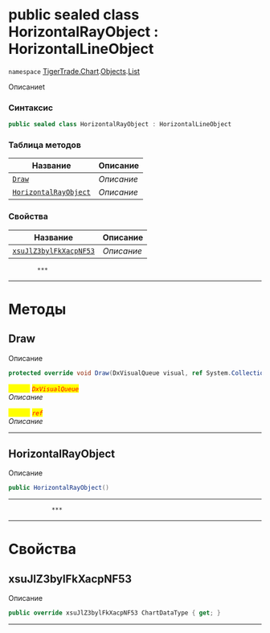 
# public sealed class HorizontalRayObject : HorizontalLineObject
`namespace` [TigerTrade.Chart](../../../TigerTrade.Chart.md).[Objects](../../../TigerTrade.Chart/Objects.md).[List](../../../TigerTrade.Chart/Objects/List.md)



Описаниеt

### Синтаксис
```csharp
public sealed class HorizontalRayObject : HorizontalLineObject
```


### Таблица методов
| Название | Описание |
| --- | --- |
| [`Draw`](./HorizontalRayObject.cs/Методы/Draw.md) | *Описание* |
| [`HorizontalRayObject`](./HorizontalRayObject.cs/Методы/HorizontalRayObject.md) | *Описание* |

### Свойства
| Название | Описание |
| --- | --- |
| [`xsuJlZ3bylFkXacpNF53`](./HorizontalRayObject.cs/Свойства/xsuJlZ3bylFkXacpNF53.md) | *Описание* |




            ***
  ***
  # Методы

## Draw
Описание

```csharp
protected override void Draw(DxVisualQueue visual, ref System.Collections.Generic.List<ObjectLabelInfo> labels)
```

<mark style="color:yellow;">`visual`</mark> <mark style="color:red;">*`DxVisualQueue`*</mark>  
 *Описание*  

<mark style="color:yellow;">`System`</mark> <mark style="color:red;">*`ref`*</mark>  
 *Описание*  


***                

## HorizontalRayObject
Описание

```csharp
public HorizontalRayObject()
```

***                
                ***
  ***
  # Свойства

## xsuJlZ3bylFkXacpNF53
Описание

```csharp
public override xsuJlZ3bylFkXacpNF53 ChartDataType { get; }
```
***

